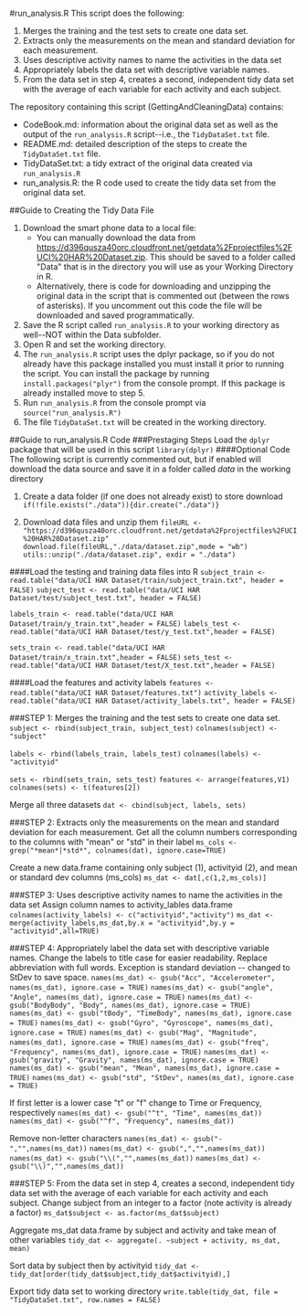 #run_analysis.R
This script does the following:
 1. Merges the training and the test sets to create one data set.
 2. Extracts only the measurements on the mean and standard deviation for each measurement. 
 3. Uses descriptive activity names to name the activities in the data set
 4. Appropriately labels the data set with descriptive variable names. 
 5. From the data set in step 4, creates a second, independent tidy data set with the average of each variable for each activity and each subject.

The repository containing this script (GettingAndCleaningData) contains:
 - CodeBook.md: information about the original data set as well as the output of the `run_analysis.R` script--i.e., the `TidyDataSet.txt` file.
 - README.md: detailed description of the steps to create the `TidyDataSet.txt` file.
 - TidyDataSet.txt: a tidy extract of the original data created via `run_analysis.R`
 - run_analysis.R: the R code used to create the tidy data set from the original data set.

##Guide to Creating the Tidy Data File
 1. Download the smart phone data to a local file:
    * You can manually download the data from https://d396qusza40orc.cloudfront.net/getdata%2Fprojectfiles%2FUCI%20HAR%20Dataset.zip. This should be saved to a folder called "Data" that is in the directory you will use as your Working Directory in R.
    * Alternatively, there is code for downloading and unzipping the original data in the script that is commented out (between the rows of asterisks). If you uncomment out this code the file will be downloaded and saved programmatically.
 2. Save the R script called `run_analysis.R` to your working directory as well--NOT within the Data subfolder.
 3. Open R and set the working directory.
 4. The `run_analysis.R` script uses the dplyr package, so if you do not already have this package installed you must install it prior to running the script. You can install the package by running `install.packages("plyr")` from the console prompt. If this package is already installed move to step 5.
 5. Run `run_analysis.R` from the console prompt via `source("run_analysis.R")`
 6. The file `TidyDataSet.txt` will be created in the working directory.

##Guide to run_analysis.R Code
###Prestaging Steps
Load the `dplyr` package that will be used in this script
`library(dplyr)`
####Optional Code
The following script is currently commented out, but if enabled will download the data source and save it in a folder called *data* in the working directory
 1. Create a data folder (if one does not already exist) to store download
`if(!file.exists("./data")){dir.create("./data")}`

 2. Download data files and unzip them
`fileURL <- "https://d396qusza40orc.cloudfront.net/getdata%2Fprojectfiles%2FUCI%20HAR%20Dataset.zip"`
`download.file(fileURL,"./data/dataset.zip",mode = "wb")`
`utils::unzip("./data/dataset.zip", exdir = "./data")`

####Load the testing and training data files into R
`subject_train <- read.table("data/UCI HAR Dataset/train/subject_train.txt", header = FALSE)`
`subject_test <- read.table("data/UCI HAR Dataset/test/subject_test.txt", header = FALSE)`

`labels_train <- read.table("data/UCI HAR Dataset/train/y_train.txt",header = FALSE)`
`labels_test <- read.table("data/UCI HAR Dataset/test/y_test.txt",header = FALSE)`

`sets_train <- read.table("data/UCI HAR Dataset/train/x_train.txt",header = FALSE)`
`sets_test <- read.table("data/UCI HAR Dataset/test/X_test.txt",header = FALSE)`

####Load the features and activity labels
`features <- read.table("data/UCI HAR Dataset/features.txt")`
`activity_labels <- read.table("data/UCI HAR Dataset/activity_labels.txt", header = FALSE)`

###STEP 1: Merges the training and the test sets to create one data set.
`subject <- rbind(subject_train, subject_test)`
`colnames(subject) <- "subject"`

`labels <- rbind(labels_train, labels_test)`
`colnames(labels) <- "activityid"`

`sets <- rbind(sets_train, sets_test)`
`features <- arrange(features,V1)`
`colnames(sets) <- t(features[2])`

Merge all three datasets 
`dat <- cbind(subject, labels, sets)`


###STEP 2: Extracts only the measurements on the mean and standard deviation for each measurement. 
Get all the column numbers corresponding to the columns with "mean" or "std" in their label
`ms_cols <- grep("*mean*|*std*", colnames(dat), ignore.case=TRUE)`

Create a new data.frame containing only subject (1), activityid (2), and mean or standard dev columns (ms_cols)
`ms_dat <- dat[,c(1,2,ms_cols)]`


###STEP 3: Uses descriptive activity names to name the activities in the data set
Assign column names to activity_lables data.frame
`colnames(activity_labels) <- c("activityid","activity")`
`ms_dat <- merge(activity_labels,ms_dat,by.x = "activityid",by.y = "activityid",all=TRUE)`

###STEP 4: Appropriately label the data set with descriptive variable names. 
Change the labels to title case for easier readability. Replace abbreviation with full words. Exception is standard deviation -- changed to StDev to save space.
`names(ms_dat) <- gsub("Acc", "Accelerometer", names(ms_dat), ignore.case = TRUE)`
`names(ms_dat) <- gsub("angle", "Angle", names(ms_dat), ignore.case = TRUE)`
`names(ms_dat) <- gsub("BodyBody", "Body", names(ms_dat), ignore.case = TRUE)`
`names(ms_dat) <- gsub("tBody", "TimeBody", names(ms_dat), ignore.case = TRUE)`
`names(ms_dat) <- gsub("Gyro", "Gyroscope", names(ms_dat), ignore.case = TRUE)`
`names(ms_dat) <- gsub("Mag", "Magnitude", names(ms_dat), ignore.case = TRUE)`
`names(ms_dat) <- gsub("freq", "Frequency", names(ms_dat), ignore.case = TRUE)`
`names(ms_dat) <- gsub("gravity", "Gravity", names(ms_dat), ignore.case = TRUE)`
`names(ms_dat) <- gsub("mean", "Mean", names(ms_dat), ignore.case = TRUE)`
`names(ms_dat) <- gsub("std", "StDev", names(ms_dat), ignore.case = TRUE)`

If first letter is a lower case "t" or "f" change to Time or Frequency, respectively
`names(ms_dat) <- gsub("^t", "Time", names(ms_dat))`
`names(ms_dat) <- gsub("^f", "Frequency", names(ms_dat))`

Remove non-letter characters
`names(ms_dat) <- gsub("-","",names(ms_dat))`
`names(ms_dat) <- gsub(",","",names(ms_dat))`
`names(ms_dat) <- gsub("\\(","",names(ms_dat))`
`names(ms_dat) <- gsub("\\)","",names(ms_dat))`


###STEP 5: From the data set in step 4, creates a second, independent tidy data set with the average of each variable for each activity and each subject.
Change subject from an integer to a factor (note activity is already a factor)
`ms_dat$subject <- as.factor(ms_dat$subject)`

Aggregate ms_dat data.frame by subject and activity and take mean of other variables
`tidy_dat <- aggregate(. ~subject + activity, ms_dat, mean)`

Sort data by subject then by activityid
`tidy_dat <- tidy_dat[order(tidy_dat$subject,tidy_dat$activityid),]`

Export tidy data set to working directory
`write.table(tidy_dat, file = "TidyDataSet.txt", row.names = FALSE)`
